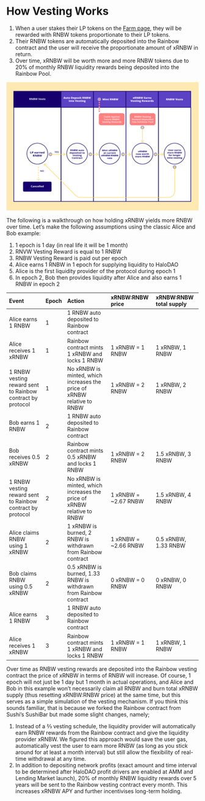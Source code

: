 # How Vesting Works

1. When a user stakes their LP tokens on the [Farm page](https://app.halodao.com), they will be rewarded with RNBW tokens proportionate to their LP tokens. 
2. Their RNBW tokens are automatically deposited into the Rainbow contract and the user will receive the proportionate amount of xRNBW in return.
3. Over time, xRNBW will be worth more and more RNBW tokens due to 20% of monthly RNBW liquidity rewards being deposited into the Rainbow Pool. 

![](../../.gitbook/assets/protocol-overview%20%281%29.png)

The following is a walkthrough on how holding xRNBW yields more RNBW over time. Let’s make the following assumptions using the classic Alice and Bob example:

1. 1 epoch is 1 day \(in real life it will be 1 month\)
2. RNVW Vesting Reward is equal to 1 RNBW
3. RNBW Vesting Reward is paid out per epoch
4. Alice earns 1 RNBW in 1 epoch for supplying liquidity to HaloDAO
5. Alice is the first liquidity provider of the protocol during epoch 1
6. In epoch 2, Bob then provides liquidity after Alice and also earns 1 RNBW in epoch 2

| Event | Epoch | Action | xRNBW:RNBW price | xRNBW:RNBW total supply |
| :--- | :--- | :--- | :--- | :--- |
| Alice earns 1 RNBW | 1 | 1 RNBW auto deposited to Rainbow contract |  |  |
| Alice receives 1 xRNBW | 1 | Rainbow contract mints 1 xRNBW and locks 1 RNBW | 1 xRNBW = 1 RNBW | 1 xRNBW, 1 RNBW |
| 1 RNBW vesting reward sent to Rainbow contract by protocol | 1 | No xRNBW is minted, which increases the price of xRNBW relative to RNBW | 1 xRNBW = 2 RNBW | 1 xRNBW, 2 RNBW |
| Bob earns 1 RNBW | 2 | 1 RNBW auto deposited to Rainbow contract |  |  |
| Bob receives 0.5 xRNBW | 2 | Rainbow contract mints 0.5 xRNBW and locks 1 RNBW | 1 xRNBW = 2 RNBW | 1.5 xRNBW, 3 RNBW |
| 1 RNBW vesting reward sent to Rainbow contract by protocol | 2 | No xRNBW is minted, which increases the price of xRNBW relative to RNBW | 1 xRNBW = ~2.67 RNBW | 1.5 xRNBW, 4 RNBW |
| Alice claims RNBW using 1 xRNBW | 2 | 1 xRNBW is burned, 2 RNBW is withdrawn from Rainbow contract | 1 xRNBW = ~2.66 RNBW | 0.5 xRNBW, 1.33 RNBW |
| Bob claims RNBW using 0.5 xRNBW | 2 | 0.5 xRNBW is burned, 1.33 RNBW is withdrawn from Rainbow contract | 0 xRNBW = 0 RNBW | 0 xRNBW, 0 RNBW |
| Alice earns 1 RNBW | 3 | 1 RNBW auto deposited to Rainbow contract |  |  |
| Alice receives 1 xRNBW | 3 | Rainbow contract mints 1 xRNBW and locks 1 RNBW | 1 xRNBW = 1 RNBW | 1 xRNBW, 1 RNBW |

Over time as RNBW vesting rewards are deposited into the Rainbow vesting contract the price of xRNBW in terms of RNBW will increase. Of course, 1 epoch will not just be 1 day but 1 month in actual operations, and Alice and Bob in this example won’t necessarily claim all RNBW and burn total xRNBW supply \(thus resetting xRNBW:RNBW price\) at the same time,  but this serves as a simple simulation of the vesting mechanism. If you think this sounds familiar, that is because we forked the Rainbow contract from Sushi’s SushiBar but made some slight changes, namely;

1. Instead of a ⅔ vesting schedule, the liquidity provider will automatically earn RNBW rewards from the Rainbow contract and give the liquidity provider xRNBW. We figured this approach would save the user gas, automatically vest the user to earn more RNBW \(as long as you stick around for at least a month interval\) but still allow the flexibility of real-time withdrawal at any time.
2. In addition to depositing network profits \(exact amount and time interval to be determined after HaloDAO profit drivers are enabled at AMM and Lending Market launch\), 20% of monthly RNBW liquidity rewards over 5 years will be sent to the Rainbow vesting contract every month. This increases xRNBW APY and further incentivises long-term holding.

